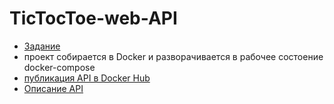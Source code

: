 # TicTocToe-web-API

- [Задание](Task/task.md)
- проект собирается в Docker и разворачивается в рабочее состоение docker-compose
- [публикация API в Docker Hub](https://hub.docker.com/r/panindog/tictactoe/)
- [Описание API](Docs/api-description.yml)


